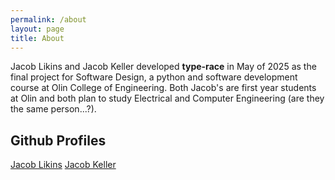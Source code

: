 ```yaml
---
permalink: /about
layout: page
title: About
---
```


Jacob Likins and Jacob Keller developed **type-race** in May of 2025 as the final project for Software Design, a python and software development course at Olin College of Engineering. Both Jacob's are first year students at Olin and both plan to study Electrical and Computer Engineering (are they the same person...?).

## Github Profiles

[Jacob Likins](https://github.com/jalikins)
[Jacob Keller](https://github.com/KiwiAviation)
